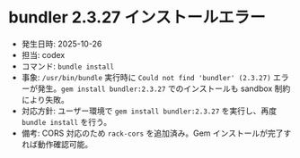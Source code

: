 # bundler 2.3.27 インストールエラー

- 発生日時: 2025-10-26
- 担当: codex
- コマンド: `bundle install`
- 事象: `/usr/bin/bundle` 実行時に `Could not find 'bundler' (2.3.27)` エラーが発生。`gem install bundler:2.3.27` でのインストールも sandbox 制約により失敗。
- 対応方針: ユーザー環境で `gem install bundler:2.3.27` を実行し、再度 `bundle install` を行う。
- 備考: CORS 対応のため `rack-cors` を追加済み。Gem インストールが完了すれば動作確認可能。
